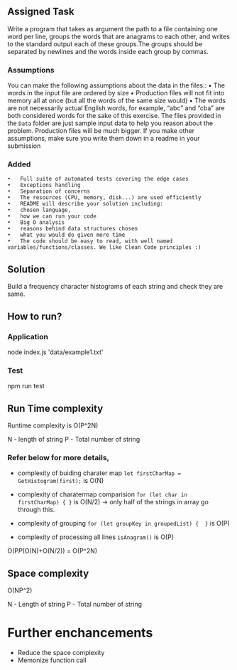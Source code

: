 ## Assigned Task
Write a program that takes as argument the path to a file containing one word per line, groups the words that are anagrams to each other, and writes to the standard output each of these groups.The groups should be separated by newlines and the words inside each group by commas.
### Assumptions
You can make the following assumptions about the data in the files:: 
	•	The words in the input file are ordered by size
	•	Production files will not fit into memory all at once (but all the words of the same size would)
	•	The words are not necessarily actual English words, for example, “abc” and “cba” are both considered words for the sake of this exercise.
	The files provided in the `Data` folder are just sample input data to help you reason about the problem. Production files will be much bigger.
	If you make other assumptions, make sure you write them down in a readme in your submission
### Added
    •	Full suite of automated tests covering the edge cases
	•	Exceptions handling 
	•	Separation of concerns
	•	The resources (CPU, memory, disk...) are used efficiently
	•	README will describe your solution including:
	•	chosen language,
	•	how we can run your code
	•	Big O analysis
	•	reasons behind data structures chosen 
	•	what you would do given more time
	•	The code should be easy to read, with well named variables/functions/classes. We like Clean Code principles :)


## Solution

Build a frequency character histograms of each string and check they are same.

## How to run?

### Application
node index.js 'data/example1.txt'

### Test 
npm run test

## Run Time complexity 

Runtime complexity is O(P^2N)

N - length of string
P - Total number  of string

### Refer below for more details,

- complexity of buiding charater map
  ` let firstCharMap = GetHistogram(first); ` 
is O(N) 

- complexity of charatermap comparision
`for (let char in firstCharMap) {
}`
is O(N/2) -> only half of the strings in array go through this.

- complexity of grouping
`for (let groupKey in groupedList) { 
}`
is O(P)

- complexity of processing all lines
`isAnagram()`
is O(P)

O(P*P*(O(N)+O(N/2)) = O(P^2N)


## Space complexity  

O(NP^2) 
 
N - Length of string
P - Total number of string

# Further enchancements

- Reduce the space complexity 
- Memonize function call  